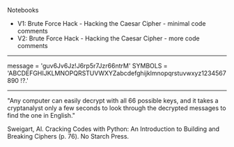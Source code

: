 Notebooks

* V1: Brute Force Hack - Hacking the Caesar Cipher - minimal code comments
* V2: Brute Force Hack - Hacking the Caesar Cipher - more code comments

- - - -

message = 'guv6Jv6Jz!J6rp5r7Jzr66ntrM'
SYMBOLS = 'ABCDEFGHIJKLMNOPQRSTUVWXYZabcdefghijklmnopqrstuvwxyz1234567890 !?.'

- - - -

"Any computer can easily decrypt with all 66 possible keys, and it takes a cryptanalyst only a few seconds to look through the decrypted messages to find the one in English."

Sweigart, Al. Cracking Codes with Python: An Introduction to Building and Breaking Ciphers (p. 76). No Starch Press.  
